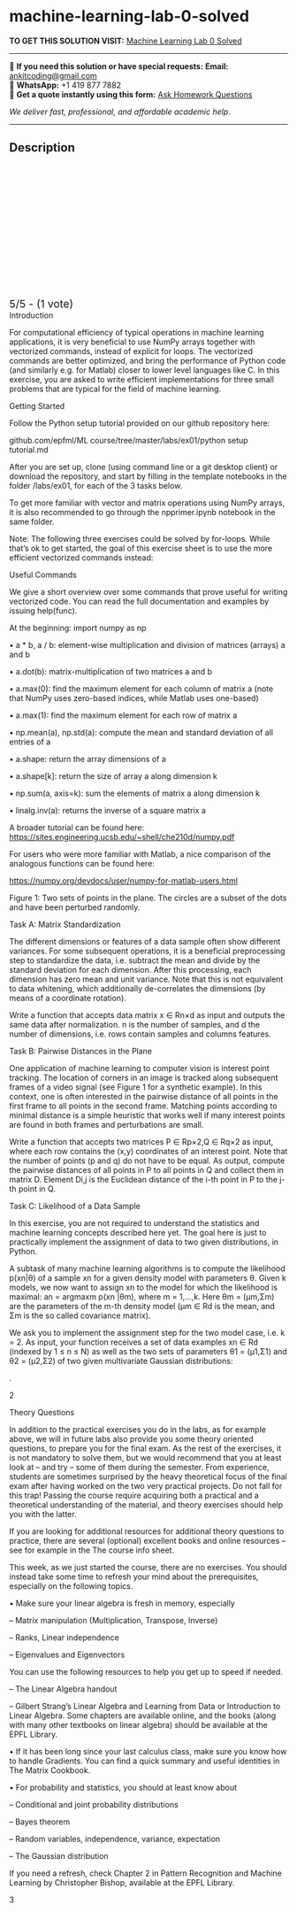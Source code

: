 # machine-learning-lab-0-solved
**TO GET THIS SOLUTION VISIT:** [Machine Learning Lab 0 Solved](https://www.ankitcodinghub.com/product/machine-learning-labs-solved/)


---

📩 **If you need this solution or have special requests:** **Email:** ankitcoding@gmail.com  
📱 **WhatsApp:** +1 419 877 7882  
📄 **Get a quote instantly using this form:** [Ask Homework Questions](https://www.ankitcodinghub.com/services/ask-homework-questions/)

*We deliver fast, professional, and affordable academic help.*

---

<h2>Description</h2>



<div class="kk-star-ratings kksr-auto kksr-align-center kksr-valign-top" data-payload="{&quot;align&quot;:&quot;center&quot;,&quot;id&quot;:&quot;110039&quot;,&quot;slug&quot;:&quot;default&quot;,&quot;valign&quot;:&quot;top&quot;,&quot;ignore&quot;:&quot;&quot;,&quot;reference&quot;:&quot;auto&quot;,&quot;class&quot;:&quot;&quot;,&quot;count&quot;:&quot;1&quot;,&quot;legendonly&quot;:&quot;&quot;,&quot;readonly&quot;:&quot;&quot;,&quot;score&quot;:&quot;5&quot;,&quot;starsonly&quot;:&quot;&quot;,&quot;best&quot;:&quot;5&quot;,&quot;gap&quot;:&quot;4&quot;,&quot;greet&quot;:&quot;Rate this product&quot;,&quot;legend&quot;:&quot;5\/5 - (1 vote)&quot;,&quot;size&quot;:&quot;24&quot;,&quot;title&quot;:&quot;Machine Learning  Lab 0 Solved&quot;,&quot;width&quot;:&quot;138&quot;,&quot;_legend&quot;:&quot;{score}\/{best} - ({count} {votes})&quot;,&quot;font_factor&quot;:&quot;1.25&quot;}">

<div class="kksr-stars">

<div class="kksr-stars-inactive">
            <div class="kksr-star" data-star="1" style="padding-right: 4px">


<div class="kksr-icon" style="width: 24px; height: 24px;"></div>
        </div>
            <div class="kksr-star" data-star="2" style="padding-right: 4px">


<div class="kksr-icon" style="width: 24px; height: 24px;"></div>
        </div>
            <div class="kksr-star" data-star="3" style="padding-right: 4px">


<div class="kksr-icon" style="width: 24px; height: 24px;"></div>
        </div>
            <div class="kksr-star" data-star="4" style="padding-right: 4px">


<div class="kksr-icon" style="width: 24px; height: 24px;"></div>
        </div>
            <div class="kksr-star" data-star="5" style="padding-right: 4px">


<div class="kksr-icon" style="width: 24px; height: 24px;"></div>
        </div>
    </div>

<div class="kksr-stars-active" style="width: 138px;">
            <div class="kksr-star" style="padding-right: 4px">


<div class="kksr-icon" style="width: 24px; height: 24px;"></div>
        </div>
            <div class="kksr-star" style="padding-right: 4px">


<div class="kksr-icon" style="width: 24px; height: 24px;"></div>
        </div>
            <div class="kksr-star" style="padding-right: 4px">


<div class="kksr-icon" style="width: 24px; height: 24px;"></div>
        </div>
            <div class="kksr-star" style="padding-right: 4px">


<div class="kksr-icon" style="width: 24px; height: 24px;"></div>
        </div>
            <div class="kksr-star" style="padding-right: 4px">


<div class="kksr-icon" style="width: 24px; height: 24px;"></div>
        </div>
    </div>
</div>


<div class="kksr-legend" style="font-size: 19.2px;">
            5/5 - (1 vote)    </div>
    </div>
Introduction

For computational efficiency of typical operations in machine learning applications, it is very beneficial to use NumPy arrays together with vectorized commands, instead of explicit for loops. The vectorized commands are better optimized, and bring the performance of Python code (and similarly e.g. for Matlab) closer to lower level languages like C. In this exercise, you are asked to write efficient implementations for three small problems that are typical for the field of machine learning.

Getting Started

Follow the Python setup tutorial provided on our github repository here:

github.com/epfml/ML course/tree/master/labs/ex01/python setup tutorial.md

After you are set up, clone (using command line or a git desktop client) or download the repository, and start by filling in the template notebooks in the folder /labs/ex01, for each of the 3 tasks below.

To get more familiar with vector and matrix operations using NumPy arrays, it is also recommended to go through the npprimer.ipynb notebook in the same folder.

Note: The following three exercises could be solved by for-loops. While that’s ok to get started, the goal of this exercise sheet is to use the more efficient vectorized commands instead:

Useful Commands

We give a short overview over some commands that prove useful for writing vectorized code. You can read the full documentation and examples by issuing help(func).

At the beginning: import numpy as np

• a * b, a / b: element-wise multiplication and division of matrices (arrays) a and b

• a.dot(b): matrix-multiplication of two matrices a and b

• a.max(0): find the maximum element for each column of matrix a (note that NumPy uses zero-based indices, while Matlab uses one-based)

• a.max(1): find the maximum element for each row of matrix a

• np.mean(a), np.std(a): compute the mean and standard deviation of all entries of a

• a.shape: return the array dimensions of a

• a.shape[k]: return the size of array a along dimension k

• np.sum(a, axis=k): sum the elements of matrix a along dimension k

• linalg.inv(a): returns the inverse of a square matrix a

A broader tutorial can be found here: https://sites.engineering.ucsb.edu/~shell/che210d/numpy.pdf

For users who were more familiar with Matlab, a nice comparison of the analogous functions can be found here:

https://numpy.org/devdocs/user/numpy-for-matlab-users.html

Figure 1: Two sets of points in the plane. The circles are a subset of the dots and have been perturbed randomly.

Task A: Matrix Standardization

The different dimensions or features of a data sample often show different variances. For some subsequent operations, it is a beneficial preprocessing step to standardize the data, i.e. subtract the mean and divide by the standard deviation for each dimension. After this processing, each dimension has zero mean and unit variance. Note that this is not equivalent to data whitening, which additionally de-correlates the dimensions (by means of a coordinate rotation).

Write a function that accepts data matrix x ∈ Rn×d as input and outputs the same data after normalization. n is the number of samples, and d the number of dimensions, i.e. rows contain samples and columns features.

Task B: Pairwise Distances in the Plane

One application of machine learning to computer vision is interest point tracking. The location of corners in an image is tracked along subsequent frames of a video signal (see Figure 1 for a synthetic example). In this context, one is often interested in the pairwise distance of all points in the first frame to all points in the second frame. Matching points according to minimal distance is a simple heuristic that works well if many interest points are found in both frames and perturbations are small.

Write a function that accepts two matrices P ∈ Rp×2,Q ∈ Rq×2 as input, where each row contains the (x,y) coordinates of an interest point. Note that the number of points (p and q) do not have to be equal. As output, compute the pairwise distances of all points in P to all points in Q and collect them in matrix D. Element Di,j is the Euclidean distance of the i-th point in P to the j-th point in Q.

Task C: Likelihood of a Data Sample

In this exercise, you are not required to understand the statistics and machine learning concepts described here yet. The goal here is just to practically implement the assignment of data to two given distributions, in Python.

A subtask of many machine learning algorithms is to compute the likelihood p(xn|θ) of a sample xn for a given density model with parameters θ. Given k models, we now want to assign xn to the model for which the likelihood is maximal: an = argmaxm p(xn |θm), where m = 1,…,k. Here θm = (µm,Σm) are the parameters of the m-th density model (µm ∈ Rd is the mean, and Σm is the so called covariance matrix).

We ask you to implement the assignment step for the two model case, i.e. k = 2. As input, your function receives a set of data examples xn ∈ Rd (indexed by 1 ≤ n ≤ N) as well as the two sets of parameters θ1 = (µ1,Σ1) and θ2 = (µ2,Σ2) of two given multivariate Gaussian distributions:

.

2

Theory Questions

In addition to the practical exercises you do in the labs, as for example above, we will in future labs also provide you some theory oriented questions, to prepare you for the final exam. As the rest of the exercises, it is not mandatory to solve them, but we would recommend that you at least look at – and try – some of them during the semester. From experience, students are sometimes surprised by the heavy theoretical focus of the final exam after having worked on the two very practical projects. Do not fall for this trap! Passing the course require acquiring both a practical and a theoretical understanding of the material, and theory exercises should help you with the latter.

If you are looking for additional resources for additional theory questions to practice, there are several (optional) excellent books and online resources – see for example in the The course info sheet.

This week, as we just started the course, there are no exercises. You should instead take some time to refresh your mind about the prerequisites, especially on the following topics.

• Make sure your linear algebra is fresh in memory, especially

– Matrix manipulation (Multiplication, Transpose, Inverse)

– Ranks, Linear independence

– Eigenvalues and Eigenvectors

You can use the following resources to help you get up to speed if needed.

– The Linear Algebra handout

– Gilbert Strang’s Linear Algebra and Learning from Data or Introduction to Linear Algebra. Some chapters are available online, and the books (along with many other textbooks on linear algebra) should be available at the EPFL Library.

• If it has been long since your last calculus class, make sure you know how to handle Gradients. You can find a quick summary and useful identities in The Matrix Cookbook.

• For probability and statistics, you should at least know about

– Conditional and joint probability distributions

– Bayes theorem

– Random variables, independence, variance, expectation

– The Gaussian distribution

If you need a refresh, check Chapter 2 in Pattern Recognition and Machine Learning by Christopher Bishop, available at the EPFL Library.

3
